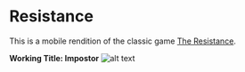 # Resistance
This is a mobile rendition of the classic game [The Resistance](https://en.wikipedia.org/wiki/The_Resistance_(game)).

**Working Title: Impostor**
![alt text](https://github.com/bt92130/Resistance/blob/master/Assets/Images/titlescreen.png)
